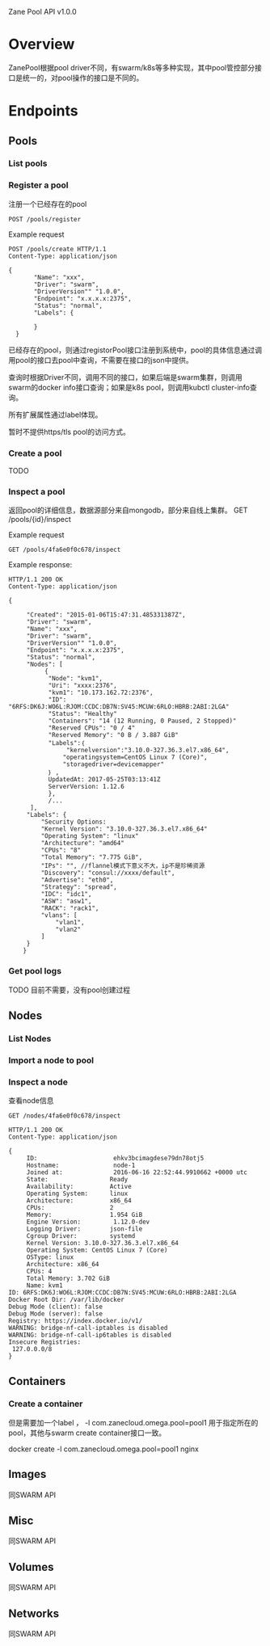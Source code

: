 
Zane Pool API v1.0.0

# Overview
ZanePool根据pool driver不同，有swarm/k8s等多种实现，其中pool管控部分接口是统一的，对pool操作的接口是不同的。


# Endpoints

## Pools
### List pools

### Register a pool
注册一个已经存在的pool
```
POST /pools/register 
```
Example request
```
POST /pools/create HTTP/1.1
Content-Type: application/json

{
       "Name": "xxx",
       "Driver": "swarm",
       "DriverVersion"" "1.0.0",
       "Endpoint": "x.x.x.x:2375",
       "Status": "normal",
       "Labels": {

       }
  }
```

已经存在的pool，则通过registorPool接口注册到系统中，pool的具体信息通过调用pool的接口去pool中查询，不需要在接口的json中提供。

查询时根据Driver不同，调用不同的接口，如果后端是swarm集群，则调用swarm的docker info接口查询；如果是k8s pool，则调用kubctl cluster-info查询。

所有扩展属性通过label体现。

暂时不提供https/tls pool的访问方式。



### Create a pool
TODO

### Inspect a pool
返回pool的详细信息，数据源部分来自mongodb，部分来自线上集群。
GET /pools/{id}/inspect

Example request
```
GET /pools/4fa6e0f0c678/inspect
```
Example response:
```
HTTP/1.1 200 OK
Content-Type: application/json

{
    
     "Created": "2015-01-06T15:47:31.485331387Z",
     "Driver": "swarm",
     "Name": "xxx",
     "Driver": "swarm",
     "DriverVersion"" "1.0.0",
     "Endpoint": "x.x.x.x:2375",
     "Status": "normal",
     "Nodes": [
          { 
           "Node": "kvm1",
           "Uri": "xxxx:2376",
           "kvm1": "10.173.162.72:2376",
           "ID": "6RFS:DK6J:WO6L:RJOM:CCDC:DB7N:SV45:MCUW:6RLO:HBRB:2ABI:2LGA"
           "Status": "Healthy"
           "Containers": "14 (12 Running, 0 Paused, 2 Stopped)"
           "Reserved CPUs": "0 / 4"
           "Reserved Memory": "0 B / 3.887 GiB"
           "Labels":｛ 
                "kernelversion":"3.10.0-327.36.3.el7.x86_64", 
               "operatingsystem=CentOS Linux 7 (Core)", 
               "storagedriver=devicemapper" 
           ｝ ,
           UpdatedAt: 2017-05-25T03:13:41Z
           ServerVersion: 1.12.6
           },
           /...
      ],
     "Labels": {
         "Security Options:
         "Kernel Version": "3.10.0-327.36.3.el7.x86_64"
         "Operating System": "linux"
         "Architecture": "amd64"
         "CPUs": "8"
         "Total Memory": "7.775 GiB",
         "IPs": "", //flannel模式下意义不大，ip不是珍稀资源
         "Discovery": "consul://xxxx/default",
         "Advertise": "eth0",
         "Strategy": "spread",
         "IDC": "idc1",
         "ASW": "asw1",
         "RACK": "rack1",
         "vlans": [
             "vlan1",
             "vlan2"
         ]
     }
    }
```
### Get pool logs
TODO 目前不需要，没有pool创建过程
### 

## Nodes

### List Nodes
### Import a node to pool
### Inspect a node
查看node信息
```
GET /nodes/4fa6e0f0c678/inspect
```

```
HTTP/1.1 200 OK
Content-Type: application/json

{
     ID:                     ehkv3bcimagdese79dn78otj5
     Hostname:               node-1
     Joined at:              2016-06-16 22:52:44.9910662 +0000 utc
     State:                 Ready
     Availability:          Active
     Operating System:      linux
     Architecture:          x86_64
     CPUs:                  2
     Memory:                1.954 GiB
     Engine Version:         1.12.0-dev
     Logging Driver:        json-file
     Cgroup Driver:         systemd
     Kernel Version: 3.10.0-327.36.3.el7.x86_64
     Operating System: CentOS Linux 7 (Core)
     OSType: linux
     Architecture: x86_64
     CPUs: 4
     Total Memory: 3.702 GiB
     Name: kvm1
ID: 6RFS:DK6J:WO6L:RJOM:CCDC:DB7N:SV45:MCUW:6RLO:HBRB:2ABI:2LGA
Docker Root Dir: /var/lib/docker
Debug Mode (client): false
Debug Mode (server): false
Registry: https://index.docker.io/v1/
WARNING: bridge-nf-call-iptables is disabled
WARNING: bridge-nf-call-ip6tables is disabled
Insecure Registries:
 127.0.0.0/8
}
```

## Containers
### Create a container
但是需要加一个label ， -l com.zanecloud.omega.pool=pool1 用于指定所在的pool，其他与swarm create container接口一致。

docker create -l com.zanecloud.omega.pool=pool1 nginx 

## Images

同SWARM API

## Misc
同SWARM API

## Volumes

同SWARM API

## Networks
同SWARM API

